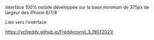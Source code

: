 Interface 100% mobile développée sur la base minimum de 375px de largeur des iPhone 6/7/8

Lien vers l'interface

https://ycfreddy.github.io/Freddycornil_3_19072021/